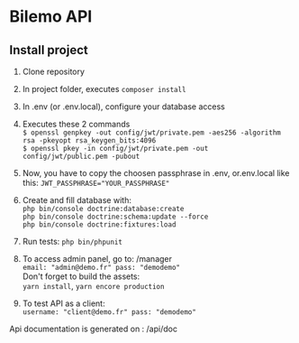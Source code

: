 # Bilemo API
## Install project

1) Clone repository
2) In project folder, executes ``composer install``
3) In .env (or .env.local), configure your database access
4) Executes these 2 commands  
``$ openssl genpkey -out config/jwt/private.pem -aes256 -algorithm rsa -pkeyopt rsa_keygen_bits:4096``  
``$ openssl pkey -in config/jwt/private.pem -out config/jwt/public.pem -pubout``   

5) Now, you have to copy the choosen passphrase in .env, or.env.local like this: ``JWT_PASSPHRASE="YOUR_PASSPHRASE"``
6) Create and fill database with:  
``php bin/console doctrine:database:create``  
``php bin/console doctrine:schema:update --force``  
``php bin/console doctrine:fixtures:load``  

7) Run tests: ``php bin/phpunit``

8) To access admin panel, go to: /manager  
``email: "admin@demo.fr"
pass: "demodemo"``  
Don't forget to build the assets:   
``yarn install``, ``yarn encore production``

9) To test API as a client:  
``username: "client@demo.fr"
pass: "demodemo"``

Api documentation is generated on : /api/doc
